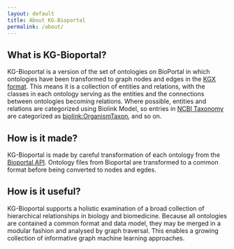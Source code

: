 ```yaml
---
layout: default
title: About KG-Bioportal
permalink: /about/
---
```


## What is KG-Bioportal?

KG-Bioportal is a version of the set of ontologies on BioPortal in which ontologies have been transformed to graph nodes and edges in the [KGX format](https://github.com/biolink/kgx/blob/master/specification/kgx-format.md). This means it is a collection of entities and relations, with the classes in each ontology serving as the entities and the connections between ontologies becoming relations. Where possible, entities and relations are categorized using Biolink Model, so entries in [NCBI Taxonomy](https://bioportal.bioontology.org/ontologies/NCBITAXON) are categorized as [biolink:OrganismTaxon](https://biolink.github.io/biolink-model/docs/OrganismTaxon.html), and so on.

## How is it made?

KG-Bioportal is made by careful transformation of each ontology from the [Bioportal API](https://data.bioontology.org/). Ontology files from Bioportal are transformed to a common format before being converted to nodes and egdes.

## How is it useful?

KG-Bioportal supports a holistic examination of a broad collection of hierarchical relationships in biology and biomedicine. Because all ontologies are contained a common format and data model, they may be merged in a modular fashion and analysed by graph traversal. This enables a growing collection of informative graph machine learning approaches.
